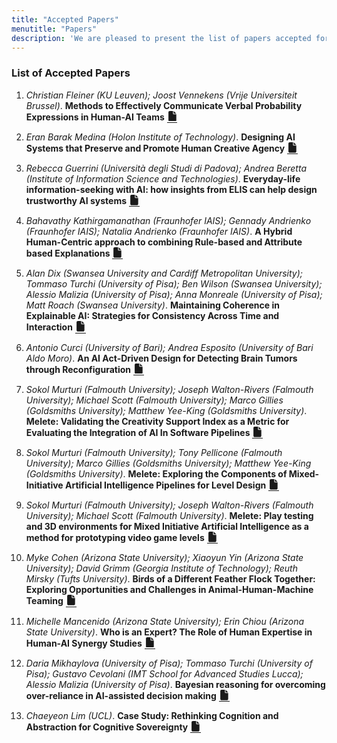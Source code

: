 ```yaml
---
title: "Accepted Papers"
menutitle: "Papers"
description: 'We are pleased to present the list of papers accepted for presentation. Each paper has been rigorously reviewed by experts in the field, and selected for its contribution to our understanding of Human-AI collaboration. Congratulations to all authors!'
---
```


### List of Accepted Papers

1. _Christian Fleiner (KU Leuven); Joost Vennekens (Vrije Universiteit Brussel)_. **Methods to Effectively Communicate Verbal Probability Expressions in Human-AI Teams** [<svg style="width: 1.2em; height: 1.2em; fill: currentColor; border-bottom: 0.1em solid currentColor; padding-bottom: 0.1em; vertical-align: sub;" xmlns="http://www.w3.org/2000/svg" viewBox="0 0 384 512"><path d="M0 64C0 28.7 28.7 0 64 0L224 0l0 128c0 17.7 14.3 32 32 32l128 0 0 288c0 35.3-28.7 64-64 64L64 512c-35.3 0-64-28.7-64-64L0 64zm384 64l-128 0L256 0 384 128z"/></svg>](../papers/1.pdf)

2. _Eran Barak Medina (Holon Institute of Technology)_. **Designing AI Systems that Preserve and Promote Human Creative Agency** [<svg style="width: 1.2em; height: 1.2em; fill: currentColor; border-bottom: 0.1em solid currentColor; padding-bottom: 0.1em; vertical-align: sub;" xmlns="http://www.w3.org/2000/svg" viewBox="0 0 384 512"><path d="M0 64C0 28.7 28.7 0 64 0L224 0l0 128c0 17.7 14.3 32 32 32l128 0 0 288c0 35.3-28.7 64-64 64L64 512c-35.3 0-64-28.7-64-64L0 64zm384 64l-128 0L256 0 384 128z"/></svg>](../papers/2.pdf)

3. _Rebecca Guerrini (Università degli Studi di Padova); Andrea Beretta (Institute of Information Science and Technologies)_. **Everyday-life information-seeking with AI: how insights from ELIS can help design trustworthy AI systems** [<svg style="width: 1.2em; height: 1.2em; fill: currentColor; border-bottom: 0.1em solid currentColor; padding-bottom: 0.1em; vertical-align: sub;" xmlns="http://www.w3.org/2000/svg" viewBox="0 0 384 512"><path d="M0 64C0 28.7 28.7 0 64 0L224 0l0 128c0 17.7 14.3 32 32 32l128 0 0 288c0 35.3-28.7 64-64 64L64 512c-35.3 0-64-28.7-64-64L0 64zm384 64l-128 0L256 0 384 128z"/></svg>](../papers/3.pdf)

4. _Bahavathy Kathirgamanathan (Fraunhofer IAIS); Gennady Andrienko (Fraunhofer IAIS); Natalia Andrienko (Fraunhofer IAIS)_. **A Hybrid Human-Centric approach to combining Rule-based and Attribute based Explanations** [<svg style="width: 1.2em; height: 1.2em; fill: currentColor; border-bottom: 0.1em solid currentColor; padding-bottom: 0.1em; vertical-align: sub;" xmlns="http://www.w3.org/2000/svg" viewBox="0 0 384 512"><path d="M0 64C0 28.7 28.7 0 64 0L224 0l0 128c0 17.7 14.3 32 32 32l128 0 0 288c0 35.3-28.7 64-64 64L64 512c-35.3 0-64-28.7-64-64L0 64zm384 64l-128 0L256 0 384 128z"/></svg>](../papers/4.pdf)

5. _Alan Dix (Swansea University and Cardiff Metropolitan University); Tommaso Turchi (University of Pisa); Ben Wilson (Swansea University); Alessio Malizia (University of Pisa); Anna Monreale (University of Pisa); Matt Roach (Swansea University)_. **Maintaining Coherence in Explainable AI: Strategies for Consistency Across Time and Interaction** [<svg style="width: 1.2em; height: 1.2em; fill: currentColor; border-bottom: 0.1em solid currentColor; padding-bottom: 0.1em; vertical-align: sub;" xmlns="http://www.w3.org/2000/svg" viewBox="0 0 384 512"><path d="M0 64C0 28.7 28.7 0 64 0L224 0l0 128c0 17.7 14.3 32 32 32l128 0 0 288c0 35.3-28.7 64-64 64L64 512c-35.3 0-64-28.7-64-64L0 64zm384 64l-128 0L256 0 384 128z"/></svg>](../papers/5.pdf)

6. _Antonio Curci (University of Bari); Andrea Esposito (University of Bari Aldo Moro)_. **An AI Act-Driven Design for Detecting Brain Tumors through Reconfiguration** [<svg style="width: 1.2em; height: 1.2em; fill: currentColor; border-bottom: 0.1em solid currentColor; padding-bottom: 0.1em; vertical-align: sub;" xmlns="http://www.w3.org/2000/svg" viewBox="0 0 384 512"><path d="M0 64C0 28.7 28.7 0 64 0L224 0l0 128c0 17.7 14.3 32 32 32l128 0 0 288c0 35.3-28.7 64-64 64L64 512c-35.3 0-64-28.7-64-64L0 64zm384 64l-128 0L256 0 384 128z"/></svg>](../papers/6.pdf)

7. _Sokol Murturi (Falmouth University); Joseph Walton-Rivers (Falmouth University); Michael Scott (Falmouth University); Marco Gillies (Goldsmiths University); Matthew Yee-King (Goldsmiths University)_. **Melete: Validating the Creativity Support Index as a Metric for Evaluating the Integration of AI In Software Pipelines** [<svg style="width: 1.2em; height: 1.2em; fill: currentColor; border-bottom: 0.1em solid currentColor; padding-bottom: 0.1em; vertical-align: sub;" xmlns="http://www.w3.org/2000/svg" viewBox="0 0 384 512"><path d="M0 64C0 28.7 28.7 0 64 0L224 0l0 128c0 17.7 14.3 32 32 32l128 0 0 288c0 35.3-28.7 64-64 64L64 512c-35.3 0-64-28.7-64-64L0 64zm384 64l-128 0L256 0 384 128z"/></svg>](../papers/7.pdf)

8. _Sokol Murturi (Falmouth University); Tony Pellicone (Falmouth University); Marco Gillies (Goldsmiths University); Matthew Yee-King (Goldsmiths University)_. **Melete: Exploring the Components of Mixed-Initiative Artificial Intelligence Pipelines for Level Design** [<svg style="width: 1.2em; height: 1.2em; fill: currentColor; border-bottom: 0.1em solid currentColor; padding-bottom: 0.1em; vertical-align: sub;" xmlns="http://www.w3.org/2000/svg" viewBox="0 0 384 512"><path d="M0 64C0 28.7 28.7 0 64 0L224 0l0 128c0 17.7 14.3 32 32 32l128 0 0 288c0 35.3-28.7 64-64 64L64 512c-35.3 0-64-28.7-64-64L0 64zm384 64l-128 0L256 0 384 128z"/></svg>](../papers/8.pdf)

9. _Sokol Murturi (Falmouth University); Joseph Walton-Rivers (Falmouth University); Michael Scott (Falmouth University)_. **Melete: Play testing and 3D environments for Mixed Initiative Artificial Intelligence as a method for prototyping video game levels** [<svg style="width: 1.2em; height: 1.2em; fill: currentColor; border-bottom: 0.1em solid currentColor; padding-bottom: 0.1em; vertical-align: sub;" xmlns="http://www.w3.org/2000/svg" viewBox="0 0 384 512"><path d="M0 64C0 28.7 28.7 0 64 0L224 0l0 128c0 17.7 14.3 32 32 32l128 0 0 288c0 35.3-28.7 64-64 64L64 512c-35.3 0-64-28.7-64-64L0 64zm384 64l-128 0L256 0 384 128z"/></svg>](../papers/9.pdf)

10. _Myke Cohen (Arizona State University); Xiaoyun Yin (Arizona State University); David Grimm (Georgia Institute of Technology); Reuth Mirsky (Tufts University)_. **Birds of a Different Feather Flock Together: Exploring Opportunities and Challenges in Animal-Human-Machine Teaming** [<svg style="width: 1.2em; height: 1.2em; fill: currentColor; border-bottom: 0.1em solid currentColor; padding-bottom: 0.1em; vertical-align: sub;" xmlns="http://www.w3.org/2000/svg" viewBox="0 0 384 512"><path d="M0 64C0 28.7 28.7 0 64 0L224 0l0 128c0 17.7 14.3 32 32 32l128 0 0 288c0 35.3-28.7 64-64 64L64 512c-35.3 0-64-28.7-64-64L0 64zm384 64l-128 0L256 0 384 128z"/></svg>](../papers/10.pdf)

11. _Michelle Mancenido (Arizona State University); Erin Chiou (Arizona State University)_. **Who is an Expert? The Role of Human Expertise in Human-AI Synergy Studies** [<svg style="width: 1.2em; height: 1.2em; fill: currentColor; border-bottom: 0.1em solid currentColor; padding-bottom: 0.1em; vertical-align: sub;" xmlns="http://www.w3.org/2000/svg" viewBox="0 0 384 512"><path d="M0 64C0 28.7 28.7 0 64 0L224 0l0 128c0 17.7 14.3 32 32 32l128 0 0 288c0 35.3-28.7 64-64 64L64 512c-35.3 0-64-28.7-64-64L0 64zm384 64l-128 0L256 0 384 128z"/></svg>](../papers/11.pdf)

12. _Daria Mikhaylova (University of Pisa); Tommaso Turchi (University of Pisa); Gustavo Cevolani (IMT School for Advanced Studies Lucca); Alessio Malizia (University of Pisa)_. **Bayesian reasoning for overcoming over-reliance in AI-assisted decision making** [<svg style="width: 1.2em; height: 1.2em; fill: currentColor; border-bottom: 0.1em solid currentColor; padding-bottom: 0.1em; vertical-align: sub;" xmlns="http://www.w3.org/2000/svg" viewBox="0 0 384 512"><path d="M0 64C0 28.7 28.7 0 64 0L224 0l0 128c0 17.7 14.3 32 32 32l128 0 0 288c0 35.3-28.7 64-64 64L64 512c-35.3 0-64-28.7-64-64L0 64zm384 64l-128 0L256 0 384 128z"/></svg>](../papers/12.pdf)

13. _Chaeyeon Lim (UCL)_. **Case Study: Rethinking Cognition and Abstraction for Cognitive Sovereignty** [<svg style="width: 1.2em; height: 1.2em; fill: currentColor; border-bottom: 0.1em solid currentColor; padding-bottom: 0.1em; vertical-align: sub;" xmlns="http://www.w3.org/2000/svg" viewBox="0 0 384 512"><path d="M0 64C0 28.7 28.7 0 64 0L224 0l0 128c0 17.7 14.3 32 32 32l128 0 0 288c0 35.3-28.7 64-64 64L64 512c-35.3 0-64-28.7-64-64L0 64zm384 64l-128 0L256 0 384 128z"/></svg>](../papers/13.pdf)
